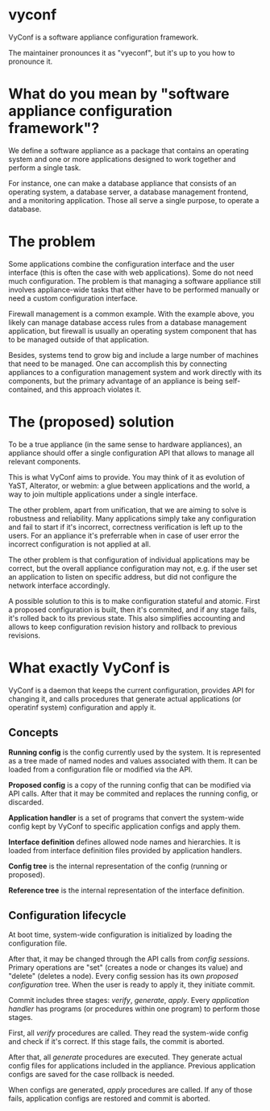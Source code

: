 vyconf
=======

VyConf is a software appliance configuration framework.

The maintainer pronounces it as "vyeconf", but it's up to you how to pronounce it.

# What do you mean by "software appliance configuration framework"?

We define a software appliance as a package that contains an operating system and
one or more applications designed to work together and perform a single task.

For instance, one can make a database appliance that consists of an operating system,
a database server, a database management frontend, and a monitoring application.
Those all serve a single purpose, to operate a database.

# The problem

Some applications combine the configuration interface and the user interface
(this is often the case with web applications). Some do not need much configuration.
The problem is that managing a software appliance still involves appliance-wide tasks
that either have to be performed manually or need a custom configuration interface.

Firewall management is a common example. With the example above, you likely can
manage database access rules from a database management application, but
firewall is usually an operating system component that has to be managed outside
of that application.

Besides, systems tend to grow big and include a large number of machines that need
to be managed. One can accomplish this by connecting appliances to a configuration
management system and work directly with its components, but the primary advantage
of an appliance is being self-contained, and this approach violates it.

# The (proposed) solution

To be a true appliance (in the same sense to hardware appliances), an appliance
should offer a single configuration API that allows to manage all relevant components.

This is what VyConf aims to provide. You may think of it as evolution of YaST, Alterator,
or webmin: a glue between applications and the world, a way to join multiple applications
under a single interface.

The other problem, apart from unification, that we are aiming to solve is robustness
and reliability. Many applications simply take any configuration and fail to start
if it's incorrect, correctness verification is left up to the users. For an appliance
it's preferrable when in case of user error the incorrect configuration is not applied
at all.

The other problem is that configuration of individual applications may be correct,
but the overall appliance configuration may not, e.g. if the user set an application
to listen on specific address, but did not configure the network interface accordingly.

A possible solution to this is to make configuration stateful and atomic. First a 
proposed configuration is built, then it's commited, and if any stage fails, it's
rolled back to its previous state. This also simplifies accounting and allows to keep
configuration revision history and rollback to previous revisions.

# What exactly VyConf is

VyConf is a daemon that keeps the current configuration, provides API for changing it,
and calls procedures that generate actual applications (or operatinf system) configuration
and apply it.

## Concepts

**Running config** is the config currently used by the system. It is represented as a tree
made of named nodes and values associated with them. It can be loaded from a configuration
file or modified via the API.

**Proposed config** is a copy of the running config that can be modified via API calls.
After that it may be commited and replaces the running config, or discarded.

**Application handler** is a set of programs that convert the system-wide config kept by
VyConf to specific application configs and apply them.

**Interface definition** defines allowed node names and hierarchies. It is loaded from
interface definition files provided by application handlers.

**Config tree** is the internal representation of the config (running or proposed).

**Reference tree** is the internal representation of the interface definition.

## Configuration lifecycle

At boot time, system-wide configuration is initialized by loading the configuration file.

After that, it may be changed through the API calls from *config sessions*. Primary operations
are "set" (creates a node or changes its value) and "delete" (deletes a node). Every config
session has its own *proposed configuration* tree. When the user is ready to apply it, they
initiate commit.

Commit includes three stages: *verify*, *generate*, *apply*. Every *application handler*
has programs (or procedures within one program) to perform those stages.

First, all *verify* procedures are called. They read the system-wide config and check if it's
correct. If this stage fails, the commit is aborted.

After that, all *generate* procedures are executed. They generate actual config files for applications
included in the appliance. Previous application configs are saved for the case rollback is needed.

When configs are generated, *apply* procedures are called. If any of those fails, application configs
are restored and commit is aborted.


